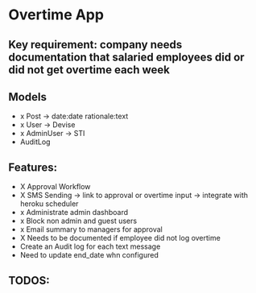 # Overtime App

## Key requirement: company needs documentation that salaried employees did or did not get overtime each week

## Models
- x Post -> date:date rationale:text
- x User -> Devise
- x AdminUser -> STI
- AuditLog

## Features:
- X Approval Workflow
- X SMS Sending -> link to approval or overtime input -> integrate with heroku scheduler
- x Administrate admin dashboard
- x Block non admin and guest users
- x Email summary to managers for approval
- X Needs to be documented if employee did not log overtime
- Create an Audit log for each text message
- Need to update end_date whn configured
## TODOS:

